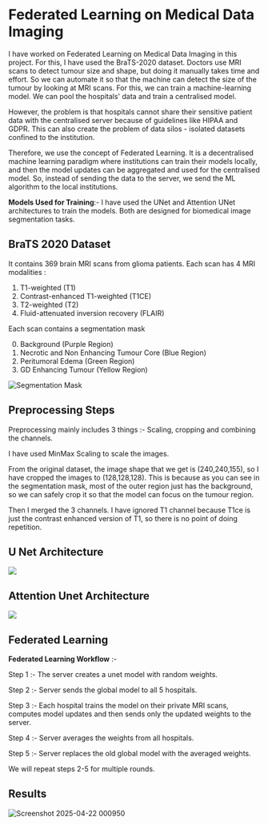 # Federated Learning on Medical Data Imaging

I have worked on Federated Learning on Medical Data Imaging in this project. For this, I have used the BraTS-2020 dataset. Doctors use MRI scans to detect tumour size and shape, but doing it manually takes time and effort. So we can automate it so that the machine can detect the size of the tumour by looking at MRI scans. For this, we can train a machine-learning model. We can pool the hospitals' data and train a centralised model.

However, the problem is that hospitals cannot share their sensitive patient data with the centralised server because of guidelines like HIPAA and GDPR. This can also create the problem of data silos - isolated datasets confined to the institution.

Therefore, we use the concept of Federated Learning. It is a decentralised machine learning paradigm where institutions can train their models locally, and then the model updates can be aggregated and used for the centralised model. So, instead of sending the data to the server, we send the ML algorithm to the local institutions.

**Models Used for Training**:- I have used the UNet and Attention UNet architectures to train the models. Both are designed for biomedical image segmentation tasks.

## BraTS 2020 Dataset

It contains 369 brain MRI scans from glioma patients. Each scan has 4 MRI modalities : 

1. T1-weighted (T1)
2. Contrast-enhanced T1-weighted (T1CE)
3. T2-weighted (T2)
4. Fluid-attenuated inversion recovery (FLAIR)
   
Each scan contains a segmentation mask

0. Background (Purple Region)
1. Necrotic and Non Enhancing Tumour Core (Blue Region)
2. Peritumoral Edema (Green Region)
3. GD Enhancing Tumour (Yellow Region)
   
![Segmentation Mask](https://github.com/user-attachments/assets/5cfceb1d-105c-45ed-a5a7-eb931fff0559)

## Preprocessing Steps

Preprocessing mainly includes 3 things :- Scaling, cropping and combining the channels.

I have used MinMax Scaling to scale the images. 

From the original dataset, the image shape that we get is (240,240,155), so I have cropped the images to (128,128,128). This is because as you can see in the segmentation mask, most of the outer region just has the background, so we can safely crop it so that the model can focus on the tumour region.

Then I merged the 3 channels. I have ignored T1 channel because T1ce is just the contrast enhanced version of T1, so there is no point of doing repetition.

## U Net Architecture

![](https://github.com/user-attachments/assets/83f2e225-e3e2-4b44-ba55-be22b855c8a4)

## Attention Unet Architecture

![](https://github.com/user-attachments/assets/9c7a6266-b385-4842-b060-a236d0158cce)


## Federated Learning



**Federated Learning Workflow** :- 

Step 1 :- The server creates a unet model with random weights. 

Step 2 :- Server sends the global model to all 5 hospitals.

Step 3 :- Each hospital trains the model on their private MRI scans, computes model updates and then sends only the updated weights to the server.

Step 4 :- Server averages the weights from all hospitals.

Step 5 :- Server replaces the old global model with the averaged weights.

We will repeat steps 2-5 for multiple rounds.

## Results 

![Screenshot 2025-04-22 000950](https://github.com/user-attachments/assets/dcd4567f-aea3-4dfe-8a67-4a7384d5e57e)
